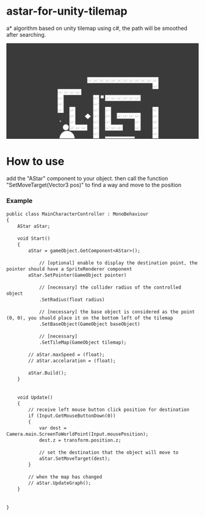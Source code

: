 # astar-for-unity-tilemap
a* algorithm based on unity tilemap using c#, the path will be smoothed after searching.

![sample](https://raw.githubusercontent.com/AugustChuu/astar-for-unity-tilemap/main/sample.gif "sample")
# How to use
add the "AStar" component to your object. then call the function "SetMoveTarget(Vector3 pos)" to find a way and move to the position

### Example
```
public class MainCharacterController : MonoBehaviour
{
    AStar aStar;

    void Start()
    {
        aStar = gameObject.GetComponent<AStar>();

            // [optional] enable to display the destination point, the pointer should have a SpriteRenderer component
        aStar.SetPointer(GameObject pointer)
        
            // [necessary] the collider radius of the controlled object
            .SetRadius(float radius)
            
            // [necessary] the base object is considered as the point (0, 0), you shuold place it on the bottom left of the tilemap
            .SetBaseObject(GameObject baseObject)
            
            // [necessary]
            .SetTileMap(GameObject tilemap);
        
        // aStar.maxSpeed = (float);
        // aStar.accelaration = (float);
        
        aStar.Build();
    }


    void Update()
    {
        // receive left mouse button click position for destination
        if (Input.GetMouseButtonDown(0))
        {
            var dest = Camera.main.ScreenToWorldPoint(Input.mousePosition);
            dest.z = transform.position.z;
            
            // set the destination that the object will move to
            aStar.SetMoveTarget(dest);
        }

        // when the map has changed
        // aStar.UpdateGraph();
    }


}
```

